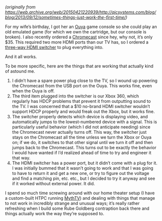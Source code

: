 <!--
.. title: Sometimes things just work the first time
.. slug: sometimes-things-just-work-the-first-time
.. date: 2013-09-12 12:00:00 UTC-07:00
.. tags: 
.. category: 
.. link: 
.. description: 
.. type: text
-->

_(originally from https://web.archive.org/web/20150421220939/http://ajcsystems.com/blog/blog/2013/09/12/sometimes-things-just-work-the-first-time/)_

For my wife’s birthday, I got her an [Ouya](https://web.archive.org/web/20150421220939/https://www.ouya.tv/) game console so she could play an old emulated game (for which we own the cartridge, but our console is broken). I also recently ordered a [Chromecast](https://web.archive.org/web/20150421220939/http://www.google.com/intl/en/chrome/devices/chromecast/) since hey, why not, it’s only $35. This required two more HDMI ports than our TV has, so I ordered a [three-way HDMI switcher](https://web.archive.org/web/20150421220939/http://www.amazon.com/gp/product/B00B46XUQU/ref%3Doh_details_o05_s00_i00) to plug everything into.

And it all works.

To be more specific, here are the things that are working that actually kind of astound me.

1.  I didn’t have a spare power plug close to the TV, so I wound up powering the Chromecast from the USB port on the Ouya. This works fine, even when the Ouya is off.
2.  The third item plugged into the switcher is our Xbox 360, which regularly has HDCP problems that prevent it from outputting sound to the TV. I was concerned that a $10 no-brand HDMI switcher wouldn’t support HDCP properly and would freak out the Xbox, but it works fine.
3.  The switcher properly detects which device is displaying video, and automatically jumps to the lowest-numbered device with a signal. This is particularly useful behavior (which I did not anticipate needing) since the Chromecast never actually turns off. This way, the switcher just stays on the Chromecast all the time unless we turn the Xbox or Ouya on; if we do, it switches to that other signal until we turn it off and then jumps back to the Chromecast. This turns out to be exactly the behavior I would have wanted if I’d realized ahead of time to try and engineer it that way.
4.  The HDMI switcher has a power port, but it didn’t come with a plug for it. I was initially bummed that it wasn’t going to work and that I was going to have to return it and get a new one, or try to figure out the voltage and find a matching pin, etc. etc., but I decided to try it anyway and see if it worked without external power. It did.

I spend so much time screwing around with our home theater setup (I have a custom-built HTPC running [MythTV](https://web.archive.org/web/20150421220939/http://www.mythtv.org/)) and dealing with things that manage to not work in incredibly strange and unusual ways; it’s really rather refreshing when I build some Rube Goldberg contraption back there and things actually work the way they’re supposed to.
